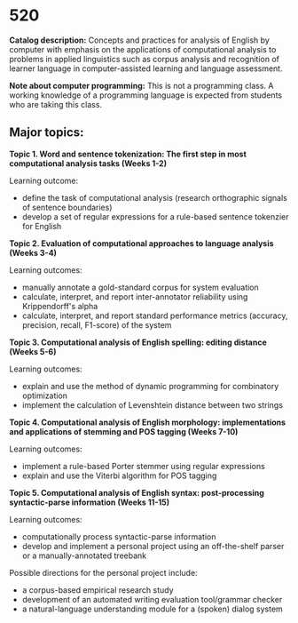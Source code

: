 # 520

**Catalog description:** Concepts and practices for analysis of English by computer with emphasis on the applications of computational analysis to problems in applied linguistics such as corpus analysis and recognition of learner language in computer-assisted learning and language assessment.

**Note about computer programming:** This is not a programming class. A working knowledge of a programming language is expected from students who are taking this class.

## Major topics:

**Topic 1. Word and sentence tokenization: The first step in most computational analysis tasks (Weeks 1-2)**

Learning outcome:

- define the task of computational analysis (research orthographic signals of sentence boundaries)
- develop a set of regular expressions for a rule-based sentence tokenzier for English

**Topic 2. Evaluation of computational approaches to language analysis (Weeks 3-4)**

Learning outcomes:

- manually annotate a gold-standard corpus for system evaluation
- calculate, interpret, and report inter-annotator reliability using Krippendorff's alpha
- calculate, interpret, and report standard performance metrics (accuracy, precision, recall, F1-score) of the system

**Topic 3. Computational analysis of English spelling: editing distance (Weeks 5-6)**

Learning outcomes:

- explain and use the method of dynamic programming for combinatory optimization
- implement the calculation of Levenshtein distance between two strings

**Topic 4. Computational analysis of English morphology: implementations and applications of stemming and POS tagging (Weeks 7-10)**

Learning outcomes:

- implement a rule-based Porter stemmer using regular expressions
- explain and use the Viterbi algorithm for POS tagging

**Topic 5. Computational analysis of English syntax: post-processing syntactic-parse information (Weeks 11-15)**

Learning outcomes:

- computationally process syntactic-parse information
- develop and implement a personal project using an off-the-shelf parser or a manually-annotated treebank

Possible directions for the personal project include:
 - a corpus-based empirical research study
 - development of an automated writing evaluation tool/grammar checker
 - a natural-language understanding module for a (spoken) dialog system
